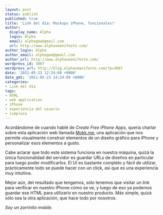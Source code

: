 ```yaml
---
layout: post
status: publish
published: true
title: 'Link del día: Mockups iPhone, funcionales!'
author:
  display_name: Alpha
  login: Alpha
  email: alphagma@gmail.com
  url: http://www.alphasmanifesto.com/
author_login: Alpha
author_email: alphagma@gmail.com
author_url: http://www.alphasmanifesto.com/
wordpress_id: 3007
wordpress_url: http://blog.alphasmanifesto.com/?p=3007
date: '2011-05-23 12:24:09 +0000'
date_gmt: '2011-05-23 14:24:09 +0000'
categories:
- Link del día
tags:
- HTML
- web application
- iPhone
- experiencia del usuario
- simpleza
---
```


Acordándome de cuando hablé de _Create Free iPhone Apps_, quería charlar sobre esta aplicación web llamada [Mokk.me](http://mokk.me/), una aplicación que nos permite visualmente construir elementos de un diseño gráfico para iPhone y personalizar esos elementos a gusto.

Cabe aclarar que todo este sistema funciona en nuestra máquina, quizá la única funcionalidad del servidor es guardar URLs de diseños en particular para luego poder modificarlos. El UI es bastante completo y fácil de utilizar, prácticamente todo se puede hacer con un click, así que es una experiencia muy intuitiva.

Mejor aún, del resultado que tengamos, sólo tenemos que visitar un link para verificar en nuestro iPhone cómo se ve, y luego de eso ya podemos guardar ese HTML para utilizarlo en nuestro producto. Más simple, quizá sólo sea la otra aplicación, que hace todo por nosotros.

_Soy un zorrinito mobile._
